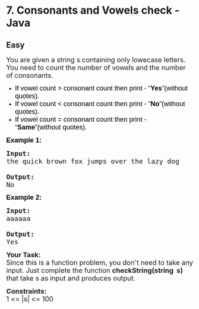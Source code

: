 # 7. Consonants and Vowels check - Java
## Easy 
<div class="problem-statement">
                <p></p><p dir="ltr"><span style="font-size:18px">You are given a string s containing only lowecase letters. You need to count the number of vowels and the number of consonants. </span></p>

<ul dir="ltr">
	<li><span style="font-size:18px"><span style="background-color:transparent; color:rgb(0, 0, 0); font-family:arial">If vowel count &gt; consonant count then print - “<strong>Yes</strong>”(without quotes).</span></span></li>
	<li><span style="font-size:18px"><span style="background-color:transparent; color:rgb(0, 0, 0); font-family:arial">If vowel count &lt; consonant count then print - “<strong>No</strong>”(without quotes).</span></span></li>
	<li><span style="font-size:18px"><span style="background-color:transparent; color:rgb(0, 0, 0); font-family:arial">If vowel count = consonant count then print - “<strong>Same</strong>”(without quotes).</span></span></li>
</ul>

<p><strong><span style="font-size:18px"><span style="background-color:transparent; color:rgb(0, 0, 0); font-family:arial">Example 1:</span></span></strong></p>

<pre><span style="font-size:18px"><strong>Input:</strong>
the quick brown fox jumps over the lazy dog

<strong>Output:</strong>
No
</span></pre>

<p><strong><span style="font-size:18px"><span style="background-color:transparent; color:rgb(0, 0, 0); font-family:arial">Example 2:</span></span></strong></p>

<pre><span style="font-size:18px"><strong>Input:</strong>
aaaaaa

<strong>Output:</strong>
Yes</span></pre>

<p><span style="font-size:18px"><strong>Your Task:</strong><br>
Since this is a function problem, you don't need to take any input. Just complete the function <strong>checkString(string&nbsp; s) </strong>that take s as input and produces output.</span></p>

<p><span style="font-size:18px"><strong>Constraints:</strong><br>
1 &lt;= |s| &lt;= 100</span></p>
 <p></p>
            </div>